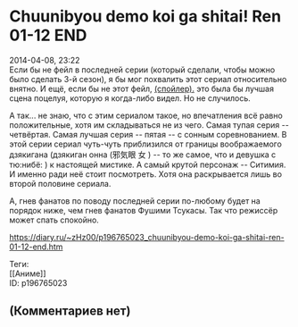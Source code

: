 Chuunibyou demo koi ga shitai! Ren 01-12 END
============================================

  
2014-04-08, 23:22  
 Если бы не фейл в последней серии (который сделали, чтобы можно было сделать 3-й сезон), я бы мог похвалить этот сериал относительно внятно. И ещё, если бы не этот фейл,  [(спойлер).](https://zHz00.diary.ru/p196765023.htm?index=1#linkmore196765023m1)    это была бы лучшая сцена поцелуя, которую я когда-либо видел. Но не случилось.     
   
 А так... не знаю, что с этим сериалом такое, но впечатления всё равно положительные, хотя им складываться не из чего. Самая тупая серия -- четвёртая. Самая лучшая серия -- пятая -- с сонным соревнованием. В этой серии сериал чуть-чуть приблизился от границы воображаемого дзякигана (дзякиган онна (邪気眼 女 ) -- то же самое, что и девушка с тю:нибё: ) к настоящей мистике. А самый крутой персонаж -- Ситимия. И именно ради неё стоит посмотреть. Хотя она раскрывается лишь во второй половине сериала.   
   
 А, гнев фанатов по поводу последней серии по-любому будет на порядок ниже, чем гнев фанатов Фушими Тсукасы. Так что режиссёр может спать спокойно.   
  
<https://diary.ru/~zHz00/p196765023_chuunibyou-demo-koi-ga-shitai-ren-01-12-end.htm>  
  
Теги:  
[[Аниме]]  
ID: p196765023  


(Комментариев нет)
------------------